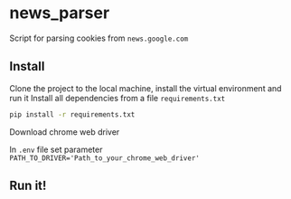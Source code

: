 # news_parser
Script for parsing cookies from ```news.google.com```

## Install
Clone the project to the local machine, install the virtual environment and run it
Install all dependencies from a file ```requirements.txt```
```sh
pip install -r requirements.txt
```
Download chrome web driver

In ```.env``` file set parameter ```PATH_TO_DRIVER='Path_to_your_chrome_web_driver'```

## Run it!
